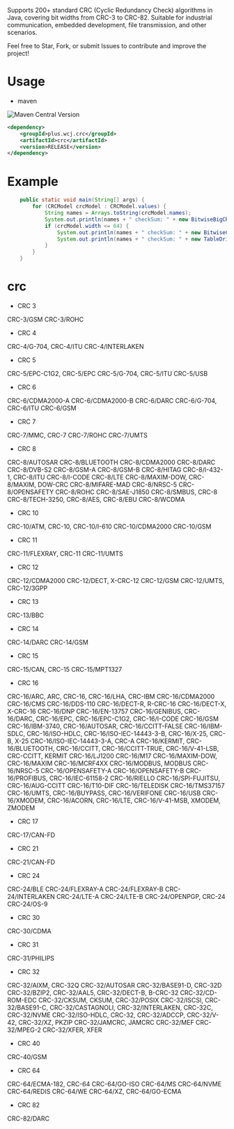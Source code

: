 
Supports 200+ standard CRC (Cyclic Redundancy Check) algorithms in Java, covering bit widths from CRC-3 to CRC-82. Suitable for industrial communication, embedded development, file transmission, and other scenarios.

Feel free to Star, Fork, or submit Issues to contribute and improve the project!

# Usage

- maven

![Maven Central Version](https://img.shields.io/maven-central/v/plus.wcj.crc/crc?style=flat-square)

```xml
<dependency>
    <groupId>plus.wcj.crc</groupId>
    <artifactId>crc</artifactId>
    <version>RELEASE</version>
</dependency>
```


# Example

```java
    public static void main(String[] args) {
        for (CRCModel crcModel : CRCModel.values) {
            String names = Arrays.toString(crcModel.names);
            System.out.println(names + " checkSum: " + new BitwiseBigCRC(crcModel).hex(CRCModel.checkInput));
            if (crcModel.width <= 64) {
                System.out.println(names + " checkSum: " + new BitwiseCRC(crcModel).hex(CRCModel.checkInput));
                System.out.println(names + " checkSum: " + new TableDrivenCRC(crcModel).hex(CRCModel.checkInput));
            }
        }
    }
```

# crc

- CRC 3

CRC-3/GSM
CRC-3/ROHC
- CRC 4

CRC-4/G-704, CRC-4/ITU
CRC-4/INTERLAKEN
- CRC 5

CRC-5/EPC-C1G2, CRC-5/EPC
CRC-5/G-704, CRC-5/ITU
CRC-5/USB
- CRC 6

CRC-6/CDMA2000-A
CRC-6/CDMA2000-B
CRC-6/DARC
CRC-6/G-704, CRC-6/ITU
CRC-6/GSM
- CRC 7

CRC-7/MMC, CRC-7
CRC-7/ROHC
CRC-7/UMTS
- CRC 8

CRC-8/AUTOSAR
CRC-8/BLUETOOTH
CRC-8/CDMA2000
CRC-8/DARC
CRC-8/DVB-S2
CRC-8/GSM-A
CRC-8/GSM-B
CRC-8/HITAG
CRC-8/I-432-1, CRC-8/ITU
CRC-8/I-CODE
CRC-8/LTE
CRC-8/MAXIM-DOW, CRC-8/MAXIM, DOW-CRC
CRC-8/MIFARE-MAD
CRC-8/NRSC-5
CRC-8/OPENSAFETY
CRC-8/ROHC
CRC-8/SAE-J1850
CRC-8/SMBUS, CRC-8
CRC-8/TECH-3250, CRC-8/AES, CRC-8/EBU
CRC-8/WCDMA
- CRC 10

CRC-10/ATM, CRC-10, CRC-10/I-610
CRC-10/CDMA2000
CRC-10/GSM
- CRC 11

CRC-11/FLEXRAY, CRC-11
CRC-11/UMTS
- CRC 12

CRC-12/CDMA2000
CRC-12/DECT, X-CRC-12
CRC-12/GSM
CRC-12/UMTS, CRC-12/3GPP
- CRC 13

CRC-13/BBC
- CRC 14

CRC-14/DARC
CRC-14/GSM
- CRC 15

CRC-15/CAN, CRC-15
CRC-15/MPT1327
- CRC 16

CRC-16/ARC, ARC, CRC-16, CRC-16/LHA, CRC-IBM
CRC-16/CDMA2000
CRC-16/CMS
CRC-16/DDS-110
CRC-16/DECT-R, R-CRC-16
CRC-16/DECT-X, X-CRC-16
CRC-16/DNP
CRC-16/EN-13757
CRC-16/GENIBUS, CRC-16/DARC, CRC-16/EPC, CRC-16/EPC-C1G2, CRC-16/I-CODE
CRC-16/GSM
CRC-16/IBM-3740, CRC-16/AUTOSAR, CRC-16/CCITT-FALSE
CRC-16/IBM-SDLC, CRC-16/ISO-HDLC, CRC-16/ISO-IEC-14443-3-B, CRC-16/X-25, CRC-B, X-25
CRC-16/ISO-IEC-14443-3-A, CRC-A
CRC-16/KERMIT, CRC-16/BLUETOOTH, CRC-16/CCITT, CRC-16/CCITT-TRUE, CRC-16/V-41-LSB, CRC-CCITT, KERMIT
CRC-16/LJ1200
CRC-16/M17
CRC-16/MAXIM-DOW, CRC-16/MAXIM
CRC-16/MCRF4XX
CRC-16/MODBUS, MODBUS
CRC-16/NRSC-5
CRC-16/OPENSAFETY-A
CRC-16/OPENSAFETY-B
CRC-16/PROFIBUS, CRC-16/IEC-61158-2
CRC-16/RIELLO
CRC-16/SPI-FUJITSU, CRC-16/AUG-CCITT
CRC-16/T10-DIF
CRC-16/TELEDISK
CRC-16/TMS37157
CRC-16/UMTS, CRC-16/BUYPASS, CRC-16/VERIFONE
CRC-16/USB
CRC-16/XMODEM, CRC-16/ACORN, CRC-16/LTE, CRC-16/V-41-MSB, XMODEM, ZMODEM
- CRC 17

CRC-17/CAN-FD
- CRC 21

CRC-21/CAN-FD
- CRC 24

CRC-24/BLE
CRC-24/FLEXRAY-A
CRC-24/FLEXRAY-B
CRC-24/INTERLAKEN
CRC-24/LTE-A
CRC-24/LTE-B
CRC-24/OPENPGP, CRC-24
CRC-24/OS-9
- CRC 30

CRC-30/CDMA
- CRC 31

CRC-31/PHILIPS
- CRC 32

CRC-32/AIXM, CRC-32Q
CRC-32/AUTOSAR
CRC-32/BASE91-D, CRC-32D
CRC-32/BZIP2, CRC-32/AAL5, CRC-32/DECT-B, B-CRC-32
CRC-32/CD-ROM-EDC
CRC-32/CKSUM, CKSUM, CRC-32/POSIX
CRC-32/ISCSI, CRC-32/BASE91-C, CRC-32/CASTAGNOLI, CRC-32/INTERLAKEN, CRC-32C, CRC-32/NVME
CRC-32/ISO-HDLC, CRC-32, CRC-32/ADCCP, CRC-32/V-42, CRC-32/XZ, PKZIP
CRC-32/JAMCRC, JAMCRC
CRC-32/MEF
CRC-32/MPEG-2
CRC-32/XFER, XFER
- CRC 40

CRC-40/GSM
- CRC 64

CRC-64/ECMA-182, CRC-64
CRC-64/GO-ISO
CRC-64/MS
CRC-64/NVME
CRC-64/REDIS
CRC-64/WE
CRC-64/XZ, CRC-64/GO-ECMA
- CRC 82

CRC-82/DARC
